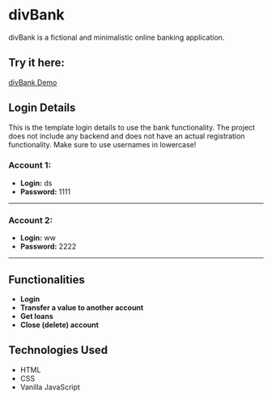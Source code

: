 

# divBank

divBank is a fictional and minimalistic online banking application.

## Try it here:

[divBank Demo](https://div9411.github.io/divBank/)

## Login Details

This is the template login details to use the bank functionality. The project does not include any backend and does not have an actual registration functionality. Make sure to use usernames in lowercase!

### Account 1:

- **Login:** ds
- **Password:** 1111

---

### Account 2:

- **Login:** ww
- **Password:** 2222

---

## Functionalities

- **Login**
- **Transfer a value to another account**
- **Get loans**
- **Close (delete) account**

## Technologies Used

- HTML
- CSS
- Vanilla JavaScript
